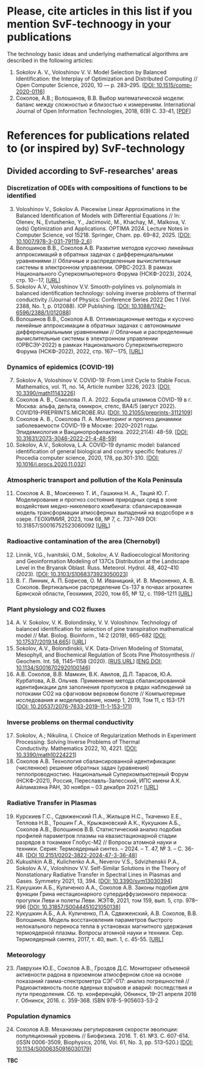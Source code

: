 # Please, cite  articles in this list if you mention SvF-technoogy in your publications 
The technology basic ideas and underlying mathematical algorithms are described in the following articles:  
1. Sokolov A. V., Voloshinov V. V. Model Selection by Balanced Identification: the Interplay of Optimization and Distributed Computing // Open Computer Science, 2020, 10 — p. 283–295. [[DOI: 10.1515/comp-2020-0116](https://doi.org/10.1515/comp-2020-0116)]  
2. Соколов, А.В.; Волошинов, В.В. Выбор математической модели: баланс между сложностью и близостью к измерениям. International Journal of Open Information
Technologies, 2018, 6(9) C. 33-41, [[PDF](http://injoit.org/index.php/j1/article/view/612)]

# References for publications related to (or inspired by) SvF-technology
## Divided according to SvF-researches' areas

### Discretization of ODEs with compositions of functions to be identified
3. Voloshinov V., Sokolov A. Piecewise Linear Approximations in the Balanced Identification of Models with Differential Equations // In: Olenev, N., Evtushenko, Y., Jaćimović, M., Khachay, M., Malkova, V. (eds) Optimization and Applications. OPTIMA 2024. Lecture Notes in Computer Science, vol 15218. Springer, Cham. pp. 69–82, 2025. [[DOI: 10.1007/978-3-031-79119-2_6](https://doi.org/10.1007/978-3-031-79119-2_6)] 
4. Волошинов В.В., Соколов А.В. Развитие методов кусочно линейных аппроксимаций в обратных задачах с дифференциальными уравнениями // Облачные и распределенные вычислительные системы в электронном управлении. ОРВС-2023. В рамках Национального Суперкомпьютерного Форума (НСКФ-2023), 2024, стр. 10--17, [[URL](https://www.elibrary.ru/item.asp?id=76209702)]
5. Sokolov A.V., Voloshinov V.V. Smooth-polylines vs. polynomials in balanced identification technology: solving inverse problems of thermal conductivity //Journal of Physics: Conference Series 2022 Dec 1 (Vol. 2388, No. 1, p. 012088). IOP Publishing. [[DOI: 10.1088/1742-6596/2388/1/012088](https://doi.org/10.1088/1742-6596/2388/1/012088)]
6.  Волошинов В.В., Соколов А.В. Оптимизационные методы и кусочно линейные аппроксимации в обратных задачах с автономными дифференциальными уравнениями // Облачные и распределенные вычислительные системы в электронном управлении (ОРВСЭУ-2022) в рамках Национального Суперкомпьютерного Форума (НСКФ-2022), 2022, стр. 167--175, [[URL](https://elibrary.ru/item.asp?id=50747418)]

### Dynamics of epidemics (COVID-19)
7. Sokolov A, Voloshinov V. COVID-19: From Limit Cycle to Stable Focus. Mathematics, vol. 11, no. 14, Article number 3226, 2023. [[DOI: 10.3390/math11143226](https://doi.org/10.3390/math11143226)] 
8. Соколов А. В., Соколова Л. А. 2022. Борьба штаммов COVID-19 в г. Москва: альфа, дельта, омикрон, стелс, BA4/5 (август 2022). COVID19-PREPRINTS.MICROBE.RU. [[DOI: 10.21055/preprints-3112109](https://doi.org/10.21055/preprints-3112109)]
9. Соколов А. В., Соколова Л. А. Мониторинг и прогноз динамики заболеваемости COVID-19 в Москве: 2020–2021 годы. Эпидемиология и Вакцинопрофилактика. 2022;21(4): 48-59. [[DOI: 10.31631/2073-3046-2022-21-4-48-59](https://doi.org/10.31631/2073-3046-2022-21-4-48-59)]
10. Sokolov, A.V., Sokolova, L.A. COVID-19 dynamic model: balanced identification of general biological and country specific features // Procedia computer science, 2020, 178, pp.301-310. [[DOI: 10.1016/j.procs.2020.11.032](https://doi.org/10.1016/j.procs.2020.11.032)]

### Atmospheric transport and pollution of the Kola Peninsula
11. Соколов А. В., Моисеенко Т. И., Гашкина Н. А., Таций Ю. Г. Моделирование и прогноз состояния природных сред в зоне воздействия медно-никелевого комбината: сбалансированная модель трансформации атмосферных выпадений на водосборе и в озере. ГЕОХИМИЯ, 2023, том 68, № 7, с. 737–749 DOI: 10.31857/S0016752523060092 [[URL](https://www.elibrary.ru/item.asp?id=53769881)]

### Radioactive contamination of the area (Chernobyl)
12. Linnik, V.G., Ivanitskii, O.M., Sokolov, A.V. Radioecological Monitoring and Geoinformation Modeling of 137Cs Distribution at the Landscape Level in the Bryansk Oblast. Russ. Meteorol. Hydrol. 48, 402–410 (2023).  [[DOI: 10.3103/S1068373923050023](https://doi.org/10.3103/S1068373923050023)]
13. В. Г. Линник, А. П. Борисов, О. М. Иваницкий, И. В. Мироненко, А. В. Соколов.  Вертикальное распределение Cs-137 в почвах агрокатен Брянской области, Геохимия, 2020, том 65, № 12, с. 1198–1211 [[URL](https://www.elibrary.ru/item.asp?id=44007833)]

### Plant physiology and CO2 fluxes
14. A. V. Sokolov, V. K. Bolondinsky, V. V. Voloshinov. Technology of balanced identification for selection of pine transpiration mathematical model // Mat. Biolog. Bioinform., 14:2 (2019), 665–682 [[DOI: 10.17537/2019.14.665](https://doi.org/10.17537/2019.14.665)]
[[URL](https://www.matbio.org/2019/Sokolov_14_665.pdf)]
15. Sokolov, A.V., Bolondinskii, V.K. Data-Driven Modeling of Stomatal, Mesophyll, and Biochemical Regulation of Scots Pine Photosynthesis // Geochem. Int. 58, 1145–1158 (2020). [[RUS URL](https://elibrary.ru/item.asp?id=43181780)] [[ENG DOI: 10.1134/S0016702920100146](https://doi.org/10.1134/S0016702920100146)]
16. А.В. Соколов, В.В. Мамкин, В.К. Авилов, Д.Л. Тарасов, Ю.А. Курбатова, А.В. Ольчев. Применение метода сбалансированной идентификации для заполнения пропусков в рядах наблюдений за потоками СО2 на сфагновом верховом болоте // Компьютерные исследования и моделирование, номер 1, 2019, Том 11, с 153-171 [[DOI: 10.20537/2076-7633-2019-11-1-153-171](https://doi.org/10.20537/2076-7633-2019-11-1-153-171)]

### Inverse problems on thermal conductivity
17. Sokolov, A.; Nikulina, I. Choice of Regularization Methods in Experiment Processing: Solving Inverse Problems of Thermal Conductivity. Mathematics 2022, 10, 4221. [[DOI: 10.3390/math10224221](https://doi.org/10.3390/math10224221)]
18. Соколов А.В. Технология сбалансированной идентификации: (численное) решение обратных задач (уравнения) теплопроводностию.  Национальный Суперкомпьютерный Форум (НСКФ-2021), Россия, Переславль-Залесский, ИПС имени А.К. Айламазяна РАН, 30 ноября – 03 декабря 2021 г
[[URL](https://2021.nscf.ru/TesisAll/06_Prikladnoe_PO/278_SokolovAV.pdf)]

### Radiative Transfer in Plasmas
19. Курскиев Г.С., Сдвиженский П.А., Жильцов Н.С., Ткаченко Е.Е., Теплова Н.В., Трошин Г.А., Крыжановский А.К., Кукушкин А.Б., Соколов А.В., Волошинов В.В. Статистический анализ подобия профилей параметров плазмы на квазистационарной стадии разрядов в токамаке Глобус-М2 // Вопросы атомной науки и техники. Серия: Термоядерный синтез. – 2024. – Т. 47, № 3. – С. 36-48. [[DOI 10.2151/0202-3822-2024-47-3-36-48](http://vant.iterru.ru/vant_2024_3/4.pdf)]
20. Kukushkin A.B., Kulichenko A.A., Neverov V.S., Sdvizhenskii P.A., Sokolov A.V., Voloshinov V.V. Self-Similar Solutions in the Theory of Nonstationary Radiative Transfer in Spectral Lines in Plasmas and Gases. Symmetry 2021, 13, 394. [[DOI: 10.3390/sym13030394](https://doi.org/10.3390/sym13030394)]
21. Кукушкин А.Б., Куличенко А.А., Соколов А.В.   Законы подобия для функции Грина нестационарного супердиффузионного переноса: прогулки Леви и полеты Леви. ЖЭТФ, 2021, том 159, вып. 5, стр. 978–996  [[DOI: 10.31857/S0044451021050138](https://doi.org/10.31857/S0044451021050138)]
22. Кукушкин А.Б., А.А. Куличенко, П.А. Сдвиженский, А.В. Соколов, В.В. Волошинов. Модель восстановления параметров быстрого нелокального переноса тепла в установках магнитного удержания термоядерной плазмы. Вопросы атомной науки и техники. Сер. Термоядерный синтез, 2017, т. 40, вып. 1, с. 45-55. [[URL](http://vant.iterru.ru/vant_2017_1/5.pdf)]

### Meteorology
23. Лаврухин Ю.Е., Соколов А.В., Гроздов Д.С. Мониторинг объемной активности радона в приземном атмосферном слое на основе  показаний гамма-спектрометра СЭГ-017: анализ погрешностей // Радиоактивность после ядерных взрывов и аварий: последствия и пути преодоления. Сб. тр. конференцйй, Обнинск, 19–21 апреля 2016 г. Обнинск, 2016. c. 359-368. ISBN 978-5-905603-53-2

### Population dynamics
24. Соколов А.В. Механизмы регулирования скорости эволюции: популяционный уровень // Биофизика. 2016. Т. 61. №3. С. 607-614.
(ISSN 0006-3509, Biophysics, 2016, Vol. 61, No. 3, pp. 513–520.)  [[DOI: 10.1134/S0006350916030179](https://doi.org/10.1134/S0006350916030179)]
 
**TBC**
